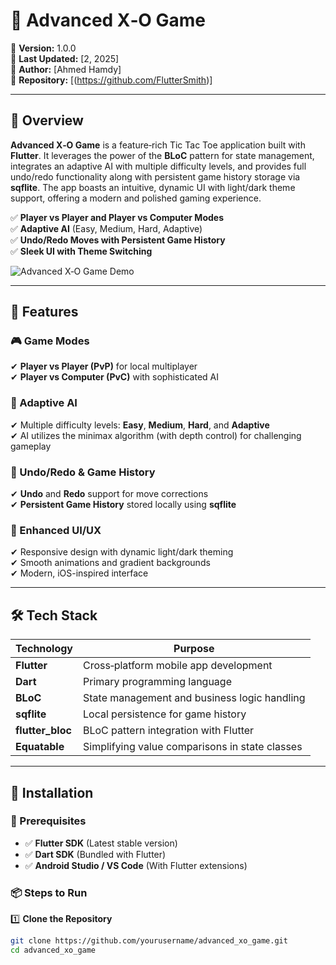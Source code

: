 # 🧩 Advanced X‑O Game

📌 **Version:** 1.0.0  
📅 **Last Updated:** [2, 2025]  
👤 **Author:** [Ahmed Hamdy]  
🔗 **Repository:** [(https://github.com/FlutterSmith)]

---

## 📖 Overview

**Advanced X‑O Game** is a feature‑rich Tic Tac Toe application built with **Flutter**. It leverages the power of the **BLoC** pattern for state management, integrates an adaptive AI with multiple difficulty levels, and provides full undo/redo functionality along with persistent game history storage via **sqflite**. The app boasts an intuitive, dynamic UI with light/dark theme support, offering a modern and polished gaming experience.

✅ **Player vs Player and Player vs Computer Modes**  
✅ **Adaptive AI** (Easy, Medium, Hard, Adaptive)  
✅ **Undo/Redo Moves with Persistent Game History**  
✅ **Sleek UI with Theme Switching**

![Advanced X‑O Game Demo]([https://media.giphy.com/media/your-demo-url-here/giphy.gif](https://github.com/FlutterSmith))

---

## 🚀 Features

### 🎮 Game Modes  
✔ **Player vs Player (PvP)** for local multiplayer  
✔ **Player vs Computer (PvC)** with sophisticated AI

### 🤖 Adaptive AI  
✔ Multiple difficulty levels: **Easy**, **Medium**, **Hard**, and **Adaptive**  
✔ AI utilizes the minimax algorithm (with depth control) for challenging gameplay

### 🔄 Undo/Redo & Game History  
✔ **Undo** and **Redo** support for move corrections  
✔ **Persistent Game History** stored locally using **sqflite**

### 🎨 Enhanced UI/UX  
✔ Responsive design with dynamic light/dark theming  
✔ Smooth animations and gradient backgrounds  
✔ Modern, iOS-inspired interface

---

## 🛠️ Tech Stack

| Technology         | Purpose                                           |
|--------------------|---------------------------------------------------|
| **Flutter**        | Cross‑platform mobile app development             |
| **Dart**           | Primary programming language                      |
| **BLoC**           | State management and business logic handling      |
| **sqflite**        | Local persistence for game history                |
| **flutter_bloc**   | BLoC pattern integration with Flutter             |
| **Equatable**      | Simplifying value comparisons in state classes      |

---

## 🚀 Installation

### 📌 Prerequisites  
- ✅ **Flutter SDK** (Latest stable version)  
- ✅ **Dart SDK** (Bundled with Flutter)  
- ✅ **Android Studio / VS Code** (With Flutter extensions)

### 📦 Steps to Run

1️⃣ **Clone the Repository**  
```bash
git clone https://github.com/yourusername/advanced_xo_game.git
cd advanced_xo_game
